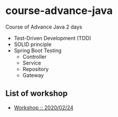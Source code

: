 # course-advance-java
Course of Advance Java 2 days
* Test-Driven Development (TDD)
* SOLID principle
* Spring Boot Testing
  * Controller 
  * Service
  * Repository
  * Gateway


## List of workshop
* [Workshop :: 2020/02/24](https://github.com/up1/workshop-advance-java-20200224)
